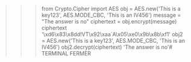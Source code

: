 >>> from Crypto.Cipher import AES
>>> obj = AES.new('This is a key123', AES.MODE_CBC, 'This is an IV456')
>>> message = "The answer is no"
>>> ciphertext = obj.encrypt(message)
>>> ciphertext
'\xd6\x83\x8dd!VT\x92\xaa`A\x05\xe0\x9b\x8b\xf1'
>>> obj2 = AES.new('This is a key123', AES.MODE_CBC, 'This is an IV456')
>>> obj2.decrypt(ciphertext)
'The answer is no'# TERMINAL
FERMER
